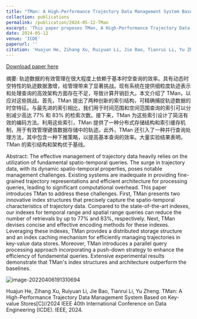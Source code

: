 ```yaml
---
title: "TMan: A High-Performance Trajectory Data Management System Based on Key-value"
collection: publications
permalink: /publication/2024-05-12-TMan
excerpt: 'This paper proposes TMan, A High-Performance Trajectory Data Management System Based on Key-value.'
date: 2024-05-12
venue: 'ICDE'
paperurl: ''
citation: 'Huajun He, Zihang Xu, Ruiyuan Li, Jie Bao, Tianrui Li, Yu Zheng. TraSS: Efficient TMan: A High-Performance Trajectory Data Management System Based on Key-value Stores[C]//2024 IEEE 40th International Conference on Data Engineering (ICDE). IEEE, 2024'
---
```

[Download paper here](https://ieeexplore.ieee.org/abstract/document/10597771)

摘要: 轨迹数据的有效管理在很大程度上依赖于基本时空查询的效率。具有动态时空特性的轨迹数据激增，给管理带来了显著挑战。现有系统在提供细粒度轨迹表示和处理查询的高效架构方面存在不足，导致计算开销巨大。本文介绍了 TMan，以应对这些挑战。首先，TMan 提出了两种创新的索引结构，可精确捕捉轨迹数据的时空特征。与最先进的索引相比，我们用于时间范围和空间范围查询的索引可以分别减少高达 77% 和 83% 的检索次数。接下来，TMan 为这些索引设计了简洁有效的编码方法。利用这些索引，TMan 提供了一种分布式存储结构和索引缓存机制，用于有效管理键值数据存储中的轨迹。此外，TMan 还引入了一种并行查询处理方法，其中包含一种下推策略，以提高基本查询的效率。大量实验结果表明，TMan 的索引结构和架构优于基线。

Abstract: The effective management of trajectory data heavily relies on the utilization of fundamental spatio-temporal queries. The surge in trajectory data, with its dynamic spatio-temporal properties, poses notable management challenges. Existing systems are inadequate in providing fine-grained trajectory representations and efficient architecture for processing queries, leading to significant computational overhead. This paper introduces TMan to address these challenges. First, TMan presents two innovative index structures that precisely capture the spatio-temporal characteristics of trajectory data. Compared to the state-of-the-art indexes, our indexes for temporal range and spatial range queries can reduce the number of retrievals by up to 77% and 83%, respectively. Next, TMan devises concise and effective encoding methods for these indexes. Leveraging these indexes, TMan provides a distributed storage structure and an index caching mechanism for efficiently managing trajectories in key-value data stores. Moreover, TMan introduces a parallel query processing approach incorporating a push-down strategy to enhance the efficiency of fundamental queries. Extensive experimental results demonstrate that TMan's index structures and architecture outperform the baselines.

 ![image-20220406191310694](https://huajunge.github.io/academicpages/images/tman.png)

Huajun He, Zihang Xu, Ruiyuan Li, Jie Bao, Tianrui Li, Yu Zheng. TMan: A High-Performance Trajectory Data Management System Based on Key-value Stores[C]//2024 IEEE 40th International Conference on Data Engineering (ICDE). IEEE, 2024.
